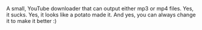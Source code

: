A small, YouTube downloader that can output either mp3 or mp4 files.
Yes, it sucks. Yes, it looks like a potato made it. And yes, you can always change it to make it better :)
